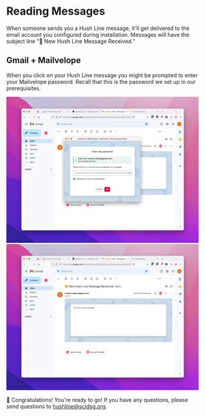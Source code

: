 # Reading Messages

When someone sends you a Hush Line message, it'll get delivered to the email account you configured during installation. Messages will have the subject line "🤫 New Hush Line Message Received."

## Gmail + Mailvelope

When you click on your Hush Line message you might be prompted to enter your Mailvelope password. Recall that this is the password we set up in our prerequisites.

<img src="../img/28-password.png">
<img src="../img/28-decrypted-message.png">

🎉 Congratulations! You're ready to go! If you have any questions, please send questions to hushline@scidsg.org.